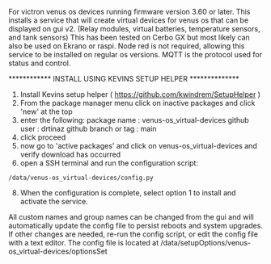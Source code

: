 For victron venus os devices running firmware version 3.60 or later.
This installs a service that will create virtual devices for venus os that can be displayed on gui v2. (Relay modules, virtual batteries, temperature sensors, and tank sensors) This has been tested on Cerbo GX but most likely can also be used on Ekrano or raspi. Node red is not required, allowing this service to be installed on regular os versions. MQTT is the protocol used for status and control.

************ INSTALL USING KEVINS SETUP HELPER **************
1. Install Kevins setup helper ( https://github.com/kwindrem/SetupHelper )
3. From the package manager menu click on inactive packages and click 'new' at the top
4. enter the following:
   package name : venus-os_virtual-devices
   github user : drtinaz
   github branch or tag : main
5. click proceed
6. now go to 'active packages' and click on venus-os_virtual-devices and verify download has occurred
7. open a SSH terminal and run the configuration script:
```
/data/venus-os_virtual-devices/config.py
```
8. When the configuration is complete, select option 1 to install and activate the service.

All custom names and group names can be changed from the
gui and will automatically update the config file to persist reboots and system upgrades. If other changes are needed, re-run the config script, or edit the config file with a text editor. The config file is located at /data/setupOptions/venus-os_virtual-devices/optionsSet
